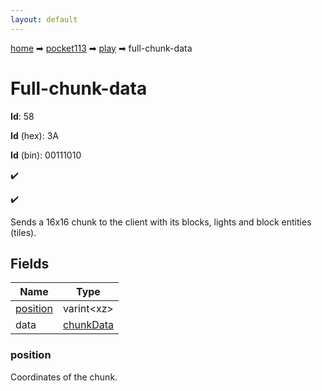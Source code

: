 ```yaml
---
layout: default
---
```


[home](/) ➡ [pocket113](/protocol/pocket113) ➡ [play](/protocol/pocket113/play) ➡ full-chunk-data

# Full-chunk-data

**Id**: 58

**Id** (hex): 3A

**Id** (bin): 00111010

✔️

✔️

Sends a 16x16 chunk to the client with its blocks, lights and block entities (tiles).

## Fields

Name | Type
---|---
[position](#position) | varint&lt;xz&gt;
data | [chunkData](/protocol/pocket113/types/chunk-data)

### position

Coordinates of the chunk.

